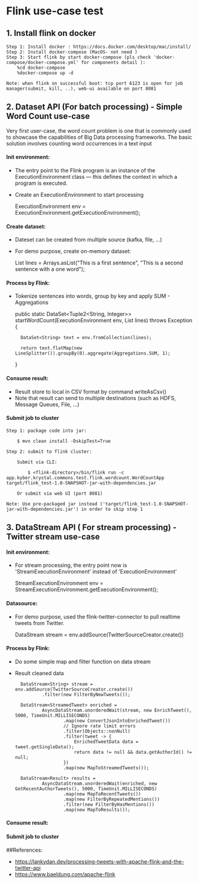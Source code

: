 # Flink use-case test
## 1. Install flink on docker
    Step 1: Install docker : https://docs.docker.com/desktop/mac/install/
    Step 2: Install docker-compose (MacOS- not need )
    Step 3: Start flink by start docker-compose (pls check 'docker-compose/docker-compose.yml' for components detail ):
        %cd docker-compose
        %docker-compose up -d

    Note: when flink on successful boot: tcp port 6123 is open for job manager(submit, kill, ..), web-ui available on port 8081  
## 2. Dataset API (For batch processing) - Simple Word Count use-case
Very first user-case, the word count problem is one that is commonly used to showcase the capabilities of Big Data processing frameworks. The basic solution involves counting word occurrences in a text input
#### Init environment:
- The entry point to the Flink program is an instance of the ExecutionEnvironment class — this defines the context in which a program is executed.
- Create an ExecutionEnvironment to start processing
 

    ExecutionEnvironment env = ExecutionEnvironment.getExecutionEnvironment();

#### Create dataset:

- Dateset can be created from multiple source (kafka, file, ...)
- For demo purpose, create on-memory dataset:


    List<String> lines = Arrays.asList("This is a first sentence", "This is a second sentence with a one word");
        
#### Process by Flink:

- Tokenize sentences into words, group by key and apply SUM - Aggregations


    public static DataSet<Tuple2<String, Integer>> startWordCount(ExecutionEnvironment env, List<String> lines) throws Exception {
        
        DataSet<String> text = env.fromCollection(lines);

        return text.flatMap(new LineSplitter()).groupBy(0).aggregate(Aggregations.SUM, 1);

    }
    
#### Consume result:

- Result store to local in CSV format by command writeAsCsv()
- Note that result can send to multiple destinations (such as HDFS, Message Queues, File, ...)

#### Submit job to cluster
    Step 1: package code into jar:

        $ mvn clean install -DskipTest=True

    Step 2: submit to flink cluster:

        Submit via CLI: 

            $ <flink-directory>/bin/flink run -c app.kyber.krystal.commons.test.flink.wordcount.WordCountApp target/flink_test-1.0-SNAPSHOT-jar-with-dependencies.jar

        Or submit via web UI (port 8081)

    Note: Use pre-packaged jar instead ('target/flink_test-1.0-SNAPSHOT-jar-with-dependencies.jar') in order to skip step 1
## 3. DataStream API ( For stream processing) - Twitter stream use-case

#### Init environment:
- For stream processing, the entry point now is 'StreamExecutionEnvironment' instead of 'ExecutionEnvironment'


    StreamExecutionEnvironment env = StreamExecutionEnvironment.getExecutionEnvironment();

#### Datasource:

- For demo purpose, used the flink-twitter-connector to pull realtime tweets from Twitter.

  
    DataStream<String> stream = env.addSource(TwitterSourceCreator.create())
#### Process by Flink:

- Do some simple map and filter function on data stream
- Result cleaned data

        DataStream<String> stream = env.addSource(TwitterSourceCreator.create())
                .filter(new FilterByNewTweets());

        DataStream<StreamedTweet> enriched =
                AsyncDataStream.unorderedWait(stream, new EnrichTweet(), 5000, TimeUnit.MILLISECONDS)
                        .map(new ConvertJsonIntoEnrichedTweet())
                        // Ignore rate limit errors
                        .filter(Objects::nonNull)
                        .filter(tweet -> {
                            EnrichedTweetData data = tweet.getSingleData();
                            return data != null && data.getAuthorId() != null;
                        })
                        .map(new MapToStreamedTweets());

        DataStream<Result> results =
                AsyncDataStream.unorderedWait(enriched, new GetRecentAuthorTweets(), 5000, TimeUnit.MILLISECONDS)
                        .map(new MapToRecentTweets())
                        .map(new FilterByRepeatedMentions())
                        .filter(new FilterByHasMentions())
                        .map(new MapToResults());

#### Consume result:

#### Submit job to cluster




##References:

- https://lankydan.dev/processing-tweets-with-apache-flink-and-the-twitter-api
- https://www.baeldung.com/apache-flink
    